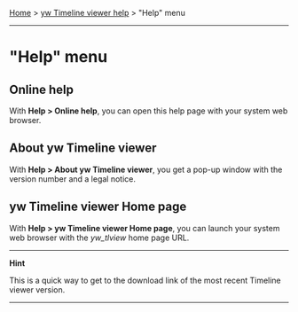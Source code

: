 [Home](..) > [yw Timeline viewer help](index.md) > "Help" menu

---

# "Help" menu

## Online help

With **Help > Online help**, you can open this help page with your system web browser.

## About yw Timeline viewer

With **Help > About yw Timeline viewer**, you get a pop-up window with the version number
and a legal notice.

## yw Timeline viewer Home page

With **Help > yw Timeline viewer Home page**, you can launch your system web browser 
with the *yw_tlview* home page URL.

---

**Hint**

This is a quick way to get to the download link of the most recent 
Timeline viewer version.

---
